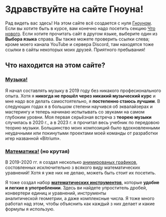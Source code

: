 # Здравствуйте на сайте Гноуна!

Рад видеть вас здесь! На этом сайте всё создается с нуля [Гноуном](#about-gnoun). Если вы хотите быть в курсе, вам конечно надо посетить секцию [Что нового](/sup). Если хотите прочитать сайт в другом языке, выберите один из **Выбора языка** справа. Вы также можете проверить ссылки слева; кроме моего канала YouTube и сервера Discord, там находятся тоже ссылки в сайты некоторых моих друзей. Приятного пребывания!

## Что находится на этом сайте?

### [Музыка!](music)

<div class="flex flex-row space-x-1 gap-5">

<MdImage img="music.png" width=300 height=300></MdImage>

<div>

Я начал составлять музыку в 2019 году без никакого професионального опыта. Хотя я **никогда не прошёл через никакий музыческий курс** и мне надо все делать самостоятельно, я **постепенно стаюсь лучшим**. В следующих годах я в большом степени научився об эквалайзерах и мастерингу и теперь начинаю испытывать со звуками на самом глубоким уровни. Моя первая серьёзная встреча з **теорею музыки** случилась в 2020 г., а в 2023 г. я прочитал весь учебник по передовою теорию музыки. Большинство моих композиций было вдохновленными неудачными или покинутыми проектами моей команды от разработки игер названной «Bitrium».

</div>

</div>

### [Математика!](math) (но крутая)

<div class="flex flex-row space-x-1 gap-5">

<div>

В 2019-2020 гг. я создал несколько [анимированых графиков](math/graphs), состовленных исключительно з всякого виду математических уравнений! Хотя я уже них не делаю, можеть быть стоит их посетить.

Я тоже создал набор **[математических инструментов](math/tools)**, которые **удобне и легкие в употреблении**. Здесь ви найдете упроститель дробей, конвертери единиц и уравнений, инструменты аналитической геометрии, а даже комплексные числа. Я тоже много работал над этом, чтобы объяснить как каждый з них делает и какие формулы я использую. 

</div>

<iframe :src="`https://www.desmos.com/calculator/yttzkmfol6?embed`" frameborder="0" class="border my-2" style="width: 400px; height: 300px;" />

</div>

</div>

### [Самосовершенствование](other/tbp)

<div class="flex flex-row space-x-1 gap-5">

<MdImage img="other/self-improvement.png" width=300 height=300></MdImage>

<div>

Ви неудовлетворенни **ища улучшення и никогда не чувствуя исполнеными?** Рассматрите короткою визыту в мои заметки з самосовершенствования. Я старался настолько я мог, чтоби составить большое количество информацией в краткую рамку, чтобы противодействовать спусканиям в кроличьи нори, которые часто оказиваються неисполнеющими и непродуктивными.

Эти заметки должны помощь улучшить управление временем, здоровья, креативность, мотивацию, уверенность, дисциплину, комуникацию, организацию и эффективность. Если вы всё ещё оказиваетесь неисполнеными, не стесняйтесь оставить отзыв, а даже улучшить проект.

</div>

</div>

### [Рассказы](other/writing)

<div class="flex flex-row space-x-1 gap-5">

Другая быстро растущая часть моего сайта посвящена писанию рассказов. **До сих пор, к сожалению, я пишу только по-польски**, но я верю, что мои растующи языкови навыки вскоре мне позволять сделать мои рассказы более доступными.

<MdImage img="other/stories.png" width=300 height=300></MdImage>

</div>

## Как создался этот сайт?

Сайт сделан передовом остовом называемым **Nuxt.js** и размещен з использованием **GitHub Pages**. Сначала я написал его в HTML, но мой брат [BeetMacol](https://beetmacol.com) переписал его, потому что он не смог этого выстоить. В данный момент я уже cвободно двигаюсь в коде и добавляю большинство совершения самостоятельно, со значительно меньшей помощию.

Проект строни – моя собственная идея.

## Кто Гноун?

Существуе об этом [целая секция](other/about), но короче, я индивидуалист с огоромной признательностью к музыке, особенно електронной и класической. Я тоже довольный энтузиаст математики, поэтому можно мне называть «матемузыкантом», но это не всё. От молодости я тоже был великим энтузиастом языков, что я верю видимое при количестви языков, на которые я перевожу этот сайт, поки что все самостоятельно. Мое заинтересование дисайном справило, что я заинтересовался програмированием и недавно создал всю систему организации в Python (хотя со значительною помощю от [BeetMacol](https://beetmacol.com), снова). Хотя я очень аналитический, я не сдаваюсь с креативными проектами, где найлучшым примером моя музика, но я тоже [пишу](other/stories) (хотя до сих пор непереводено, по-польски), занимаюсь [миростроением](other/livuluria) (хотя я до сих пор не знаю, что с ним сделать), искуственным языком (та самая проблема), настольною игрою, Майнкрафтною картою, и тоже несколько рисованием. Я дополняю мою креативность исследованиям на разние темы, а потому что после нескольких лет я серьезно заинтересовался самосовершенствованием, я пытаюсь искать почти все в данный момент, а единственным препятствием – время.

### Контакт

- Discord: gnoun
